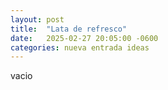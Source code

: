 ```yaml
---
layout: post
title:  "Lata de refresco"
date:   2025-02-27 20:05:00 -0600
categories: nueva entrada ideas 
---
```


vacio
